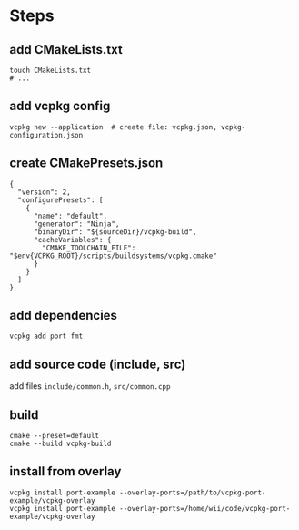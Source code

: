 # Steps
## add CMakeLists.txt
```shell
touch CMakeLists.txt
# ...
```
## add vcpkg config
```shell
vcpkg new --application  # create file: vcpkg.json, vcpkg-configuration.json
```

## create CMakePresets.json
```shell
{
  "version": 2,
  "configurePresets": [
    {
      "name": "default",
      "generator": "Ninja",
      "binaryDir": "${sourceDir}/vcpkg-build",
      "cacheVariables": {
        "CMAKE_TOOLCHAIN_FILE": "$env{VCPKG_ROOT}/scripts/buildsystems/vcpkg.cmake"
      }
    }
  ]
}
```

## add dependencies
```shell
vcpkg add port fmt
```

## add source code (include, src)
add files `include/common.h`, `src/common.cpp`

## build
```shell
cmake --preset=default
cmake --build vcpkg-build
```

## install from overlay
```shell
vcpkg install port-example --overlay-ports=/path/to/vcpkg-port-example/vcpkg-overlay
vcpkg install port-example --overlay-ports=/home/wii/code/vcpkg-port-example/vcpkg-overlay
```